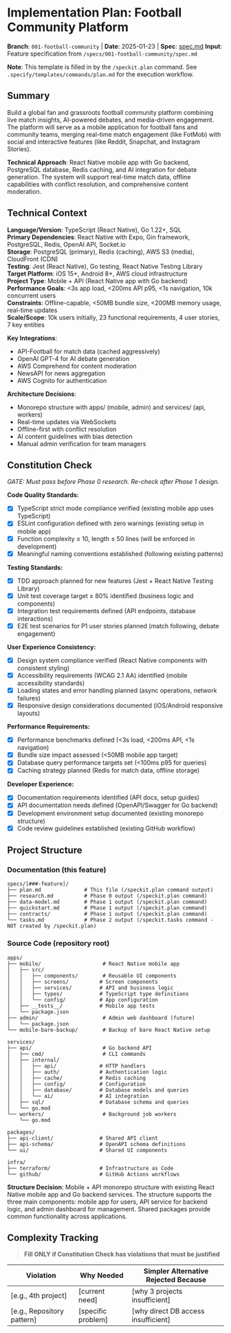 # Implementation Plan: Football Community Platform

**Branch**: `001-football-community` | **Date**: 2025-01-23 | **Spec**: [spec.md](./spec.md)
**Input**: Feature specification from `/specs/001-football-community/spec.md`

**Note**: This template is filled in by the `/speckit.plan` command. See `.specify/templates/commands/plan.md` for the execution workflow.

## Summary

Build a global fan and grassroots football community platform combining live match insights, AI-powered debates, and media-driven engagement. The platform will serve as a mobile application for football fans and community teams, merging real-time match engagement (like FotMob) with social and interactive features (like Reddit, Snapchat, and Instagram Stories).

**Technical Approach**: React Native mobile app with Go backend, PostgreSQL database, Redis caching, and AI integration for debate generation. The system will support real-time match data, offline capabilities with conflict resolution, and comprehensive content moderation.

## Technical Context

**Language/Version**: TypeScript (React Native), Go 1.22+, SQL  
**Primary Dependencies**: React Native with Expo, Gin framework, PostgreSQL, Redis, OpenAI API, Socket.io  
**Storage**: PostgreSQL (primary), Redis (caching), AWS S3 (media), CloudFront (CDN)  
**Testing**: Jest (React Native), Go testing, React Native Testing Library  
**Target Platform**: iOS 15+, Android 8+, AWS cloud infrastructure  
**Project Type**: Mobile + API (React Native app with Go backend)  
**Performance Goals**: <3s app load, <200ms API p95, <1s navigation, 10k concurrent users  
**Constraints**: Offline-capable, <50MB bundle size, <200MB memory usage, real-time updates  
**Scale/Scope**: 10k users initially, 23 functional requirements, 4 user stories, 7 key entities  

**Key Integrations**:
- API-Football for match data (cached aggressively)
- OpenAI GPT-4 for AI debate generation
- AWS Comprehend for content moderation
- NewsAPI for news aggregation
- AWS Cognito for authentication

**Architecture Decisions**:
- Monorepo structure with apps/ (mobile, admin) and services/ (api, workers)
- Real-time updates via WebSockets
- Offline-first with conflict resolution
- AI content guidelines with bias detection
- Manual admin verification for team managers

## Constitution Check

_GATE: Must pass before Phase 0 research. Re-check after Phase 1 design._

**Code Quality Standards:**

- [x] TypeScript strict mode compliance verified (existing mobile app uses TypeScript)
- [x] ESLint configuration defined with zero warnings (existing setup in mobile app)
- [x] Function complexity ≤ 10, length ≤ 50 lines (will be enforced in development)
- [x] Meaningful naming conventions established (following existing patterns)

**Testing Standards:**

- [x] TDD approach planned for new features (Jest + React Native Testing Library)
- [x] Unit test coverage target ≥ 80% identified (business logic and components)
- [x] Integration test requirements defined (API endpoints, database interactions)
- [x] E2E test scenarios for P1 user stories planned (match following, debate engagement)

**User Experience Consistency:**

- [x] Design system compliance verified (React Native components with consistent styling)
- [x] Accessibility requirements (WCAG 2.1 AA) identified (mobile accessibility standards)
- [x] Loading states and error handling planned (async operations, network failures)
- [x] Responsive design considerations documented (iOS/Android responsive layouts)

**Performance Requirements:**

- [x] Performance benchmarks defined (<3s load, <200ms API, <1s navigation)
- [x] Bundle size impact assessed (<50MB mobile app target)
- [x] Database query performance targets set (<100ms p95 for queries)
- [x] Caching strategy planned (Redis for match data, offline storage)

**Developer Experience:**

- [x] Documentation requirements identified (API docs, setup guides)
- [x] API documentation needs defined (OpenAPI/Swagger for Go backend)
- [x] Development environment setup documented (existing monorepo structure)
- [x] Code review guidelines established (existing GitHub workflow)

## Project Structure

### Documentation (this feature)

```text
specs/[###-feature]/
├── plan.md              # This file (/speckit.plan command output)
├── research.md          # Phase 0 output (/speckit.plan command)
├── data-model.md        # Phase 1 output (/speckit.plan command)
├── quickstart.md        # Phase 1 output (/speckit.plan command)
├── contracts/           # Phase 1 output (/speckit.plan command)
└── tasks.md             # Phase 2 output (/speckit.tasks command - NOT created by /speckit.plan)
```

### Source Code (repository root)

```text
apps/
├── mobile/                    # React Native mobile app
│   ├── src/
│   │   ├── components/        # Reusable UI components
│   │   ├── screens/          # Screen components
│   │   ├── services/         # API and business logic
│   │   ├── types/            # TypeScript type definitions
│   │   └── config/           # App configuration
│   ├── __tests__/            # Mobile app tests
│   └── package.json
├── admin/                     # Admin web dashboard (future)
│   └── package.json
└── mobile-bare-backup/        # Backup of bare React Native setup

services/
├── api/                       # Go backend API
│   ├── cmd/                   # CLI commands
│   ├── internal/
│   │   ├── api/              # HTTP handlers
│   │   ├── auth/             # Authentication logic
│   │   ├── cache/            # Redis caching
│   │   ├── config/           # Configuration
│   │   ├── database/         # Database models and queries
│   │   └── ai/               # AI integration
│   ├── sql/                  # Database schema and queries
│   └── go.mod
└── workers/                   # Background job workers
    └── go.mod

packages/
├── api-client/               # Shared API client
├── api-schema/               # OpenAPI schema definitions
└── ui/                       # Shared UI components

infra/
├── terraform/                # Infrastructure as Code
└── github/                   # GitHub Actions workflows
```

**Structure Decision**: Mobile + API monorepo structure with existing React Native mobile app and Go backend services. The structure supports the three main components: mobile app for users, API service for backend logic, and admin dashboard for management. Shared packages provide common functionality across applications.

## Complexity Tracking

> **Fill ONLY if Constitution Check has violations that must be justified**

| Violation                  | Why Needed         | Simpler Alternative Rejected Because |
| -------------------------- | ------------------ | ------------------------------------ |
| [e.g., 4th project]        | [current need]     | [why 3 projects insufficient]        |
| [e.g., Repository pattern] | [specific problem] | [why direct DB access insufficient]  |
